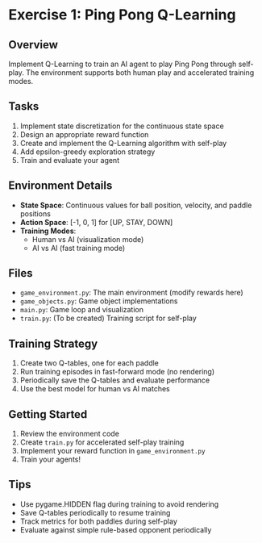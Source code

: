# Exercise 1: Ping Pong Q-Learning

## Overview
Implement Q-Learning to train an AI agent to play Ping Pong through self-play. The environment supports both human play and accelerated training modes.

## Tasks
1. Implement state discretization for the continuous state space
2. Design an appropriate reward function
3. Create and implement the Q-Learning algorithm with self-play
4. Add epsilon-greedy exploration strategy
5. Train and evaluate your agent

## Environment Details
- **State Space**: Continuous values for ball position, velocity, and paddle positions
- **Action Space**: [-1, 0, 1] for [UP, STAY, DOWN]
- **Training Modes**: 
  - Human vs AI (visualization mode)
  - AI vs AI (fast training mode)

## Files
- `game_environment.py`: The main environment (modify rewards here)
- `game_objects.py`: Game object implementations
- `main.py`: Game loop and visualization
- `train.py`: (To be created) Training script for self-play

## Training Strategy
1. Create two Q-tables, one for each paddle
2. Run training episodes in fast-forward mode (no rendering)
3. Periodically save the Q-tables and evaluate performance
4. Use the best model for human vs AI matches

## Getting Started
1. Review the environment code
2. Create `train.py` for accelerated self-play training
3. Implement your reward function in `game_environment.py`
4. Train your agents!

## Tips
- Use pygame.HIDDEN flag during training to avoid rendering
- Save Q-tables periodically to resume training
- Track metrics for both paddles during self-play
- Evaluate against simple rule-based opponent periodically